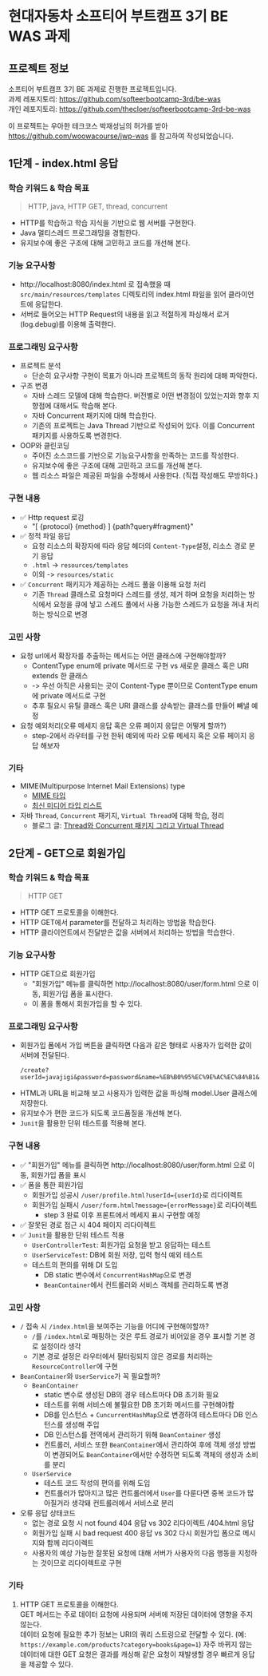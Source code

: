 # 현대자동차 소프티어 부트캠프 3기 BE WAS 과제

## 프로젝트 정보 

소프티어 부트캠프 3기 BE 과제로 진행한 프로젝트입니다.  
과제 레포지토리: https://github.com/softeerbootcamp-3rd/be-was  
개인 레포지토리: https://github.com/thecloer/softeerbootcamp-3rd-be-was  

이 프로젝트는 우아한 테크코스 박재성님의 허가를 받아 https://github.com/woowacourse/jwp-was 
를 참고하여 작성되었습니다.

## 1단계 - index.html 응답

### 학습 키워드 & 학습 목표
> HTTP, java, HTTP GET, thread, concurrent
- HTTP를 학습하고 학습 지식을 기반으로 웹 서버를 구현한다.
- Java 멀티스레드 프로그래밍을 경험한다.
- 유지보수에 좋은 구조에 대해 고민하고 코드를 개선해 본다.

### 기능 요구사항
- http://localhost:8080/index.html 로 접속했을 때 `src/main/resources/templates` 디렉토리의 index.html 파일을 읽어 클라이언트에 응답한다.
- 서버로 들어오는 HTTP Request의 내용을 읽고 적절하게 파싱해서 로거(log.debug)를 이용해 출력한다.

### 프로그래밍 요구사항 
- 프로젝트 분석
  - 단순히 요구사항 구현이 목표가 아니라 프로젝트의 동작 원리에 대해 파악한다.
- 구조 변경
  - 자바 스레드 모델에 대해 학습한다. 버전별로 어떤 변경점이 있었는지와 향후 지향점에 대해서도 학습해 본다.
  - 자바 Concurrent 패키지에 대해 학습한다.
  - 기존의 프로젝트는 Java Thread 기반으로 작성되어 있다. 이를 Concurrent 패키지를 사용하도록 변경한다.
- OOP와 클린코딩
  - 주어진 소스코드를 기반으로 기능요구사항을 만족하는 코드를 작성한다.
  - 유지보수에 좋은 구조에 대해 고민하고 코드를 개선해 본다.
  - 웹 리소스 파일은 제공된 파일을 수정해서 사용한다. (직접 작성해도 무방하다.)

### 구현 내용
- ✅ Http request 로깅
  - "[ {protocol} {method} ] {path?query#fragment}"
- ✅ 정적 파일 응답
    - 요청 리소스의 확장자에 따라 응답 헤더의 `Content-Type`설정, 리소스 경로 분기 응답
    - `.html` -> `resources/templates`
    - 이외 -> `resources/static`
- ✅ `Concurrent` 패키지가 제공하는 스레드 풀을 이용해 요청 처리
    - 기존 `Thread` 클래스로 요청마다 스레드를 생성, 제거 하며 요청을 처리하는 방식에서 요청을 큐에 넣고 스레드 풀에서 사용 가능한 스레드가 요청을 꺼내 처리하는 방식으로 변경

### 고민 사항
- 요청 url에서 확장자를 추출하는 메서드는 어떤 클래스에 구현해야할까?
    - ContentType enum에 private 메서드로 구현 vs 새로운 클래스 혹은 URI extends 한 클래스
    - -> 우선 아직은 사용되는 곳이 Content-Type 뿐이므로 ContentType enum에 private 메서드로 구현
    - 추후 필요시 유틸 클래스 혹은 URI 클래스를 상속받는 클래스를 만들어 빼낼 예정
- 요청 예외처리(오류 메세지 응답 혹은 오류 페이지 응답은 어떻게 할까?)
    - step-2에서 라우터를 구현 한뒤 예외에 따라 오류 메세지 혹은 오류 페이지 응답 해보자

### 기타
- MIME(Multipurpose Internet Mail Extensions) type
    - [MIME 타입](https://developer.mozilla.org/ko/docs/Web/HTTP/Basics_of_HTTP/MIME_types)
    - [최신 미디어 타입 리스트](https://www.iana.org/assignments/media-types/media-types.xhtml)
- 자바 `Thread`, `Concurrent` 패키지, `Virtual Thread`에 대해 학습, 정리 
  - 블로그 글: [Thread와 Concurrent 패키지 그리고 Virtual Thread](https://cloer.tistory.com/266)

## 2단계 - GET으로 회원가입

### 학습 키워드 & 학습 목표
> HTTP GET
- HTTP GET 프로토콜을 이해한다. 
- HTTP GET에서 parameter를 전달하고 처리하는 방법을 학습한다. 
- HTTP 클라이언트에서 전달받은 값을 서버에서 처리하는 방법을 학습한다.

### 기능 요구사항
- HTTP GET으로 회원가입
  - "회원가입" 메뉴를 클릭하면 http://localhost:8080/user/form.html 으로 이동, 회원가입 폼을 표시한다. 
  - 이 폼을 통해서 회원가입을 할 수 있다.

### 프로그래밍 요구사항
- 회원가입 폼에서 가입 버튼을 클릭하면 다음과 같은 형태로 사용자가 입력한 값이 서버에 전달된다.
  ```
  /create?userId=javajigi&password=password&name=%EB%B0%95%EC%9E%AC%EC%84%B1&email=javajigi%40slipp.net
  ```
- HTML과 URL을 비교해 보고 사용자가 입력한 값을 파싱해 model.User 클래스에 저장한다.
- 유지보수가 편한 코드가 되도록 코드품질을 개선해 본다.
- `Junit`을 활용한 단위 테스트를 적용해 본다.

### 구현 내용
- ✅ "회원가입" 메뉴를 클릭하면 http://localhost:8080/user/form.html 으로 이동, 회원가입 폼을 표시
- ✅ 폼을 통한 회원가입
  - 회원가입 성공시 `/user/profile.html?userId={userId}`로 리다이렉트
  - 회원가입 실패시 `/user/form.html?message={errorMessage}`로 리다이렉트
    - step 3 완료 이후 프론트에서 메세지 표시 구현할 예정
- ✅ 잘못된 경로 접근 시 404 페이지 리다이렉트
- ✅ `Junit`을 활용한 단위 테스트 적용
  - `UserControllerTest`: 회원가입 요청을 받고 응답하는 테스트
  - `UserServiceTest`: DB에 회원 저장, 입력 형식 예외 테스트
  - 테스트의 편의를 위해 DI 도입
    - DB static 변수에서 `ConcurrentHashMap`으로 변경
    - `BeanContainer`에서 컨트롤러와 서비스 객체를 관리하도록 변경

### 고민 사항
- `/` 접속 시 `/index.html`을 보여주는 기능을 어디에 구현해야할까?
  - `/`를 `/index.html`로 매핑하는 것은 루트 경로가 비어있을 경우 표시할 기본 경로 설정이라 생각
  - 기본 경로 설정은 라우터에서 필터링되지 않은 경로를 처리하는 `ResourceController`에 구현
- `BeanContainer`와 `UserService`가 꼭 필요할까?
  - `BeanContainer`
    - static 변수로 생성된 DB의 경우 테스트마다 DB 초기화 필요
    - 테스트를 위해 서비스에 불필요한 DB 초기화 메서드를 구현해야함
    - DB를 인스턴스 + `CuncurrentHashMap`으로 변경하여 테스트마다 DB 인스턴스를 생성해 주입
    - DB 인스턴스를 전역에서 관리하기 위해 `BeanContainer` 생성
    - 컨트롤러, 서비스 또한 `BeanContainer`에서 관리하여 후에 객체 생성 방법이 변경되어도 `BeanContainer`에서만 수정하면 되도록 객체의 생성과 소비를 분리
  - `UserService`
    - 테스트 코드 작성의 편의를 위해 도입
    - 컨트롤러가 많아지고 많은 컨트롤러에서 `User`를 다룬다면 중복 코드가 많아질거라 생각돼 컨트롤러에서 서비스로 분리
- 오류 응답 상태코드 
  - 없는 경로 요청 시 not found 404 응답 vs 302 리다이렉트 /404.html 응답 
  - 회원가입 실패 시 bad request 400 응답 vs 302 다시 회원가입 폼으로 메시지와 함께 리다이렉트
  - 사용자의 예상 가능한 잘못된 요청에 대해 서버가 사용자의 다음 행동을 지정하는 것이므로 리다이렉트로 구현 

### 기타
1. HTTP GET 프로토콜을 이해한다.  
GET 메서드는 주로 데이터 요청에 사용되며 서버에 저장된 데이터에 영향을 주지 않는다.  
데이터 요청에 필요한 추가 정보는 URI의 쿼리 스트링으로 전달할 수 있다. (예: `https://example.com/products?category=books&page=1`)
자주 바뀌지 않는 데이터에 대한 GET 요청은 결과를 캐싱해 같은 요청이 재발생할 경우 빠르게 응답을 제공할 수 있다.